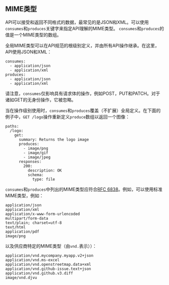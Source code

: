## MIME类型

API可以接受和返回不同格式的数据，最常见的是JSON和XML。可以使用`consumes`和`produces`关键字来指定API理解的MIME类型。 `consumes`和`produces`的值是一个MIME类型的数组。

全局MIME类型可以在API规范的根级别定义，并由所有API操作继承。在这里，API使用JSON和XML：

```
consumes:
  - application/json
  - application/xml
produces:
  - application/json
  - application/xml
```

请注意，`consumes`仅影响具有请求体的操作，例如POST，PUT和PATCH。对于诸如GET的无身份操作，它被忽略。

当在操作级别使用时，`consumes`和`produces`覆盖（不扩展）全局定义。在下面的例子中，`GET /logo`操作重新定义`produce`数组以返回一个图像：

```
paths:
  /logo:
    get:
      summary: Returns the logo image
      produces:
        - image/png
        - image/gif
        - image/jpeg
      responses:
        200:
          description: OK
          schema:
            type: file
```

`consumes`和`produces`中列出的MIME类型应符合[RFC 6838](http://tools.ietf.org/html/rfc6838)。例如，可以使用标准MIME类型，例如：

```
application/json
application/xml
application/x-www-form-urlencoded
multipart/form-data
text/plain; charset=utf-8
text/html
application/pdf
image/png
```

以及供应商特定的MIME类型（由`vnd.`表示））：

```
application/vnd.mycompany.myapp.v2+json
application/vnd.ms-excel
application/vnd.openstreetmap.data+xml
application/vnd.github-issue.text+json
application/vnd.github.v3.diff
image/vnd.djvu
```